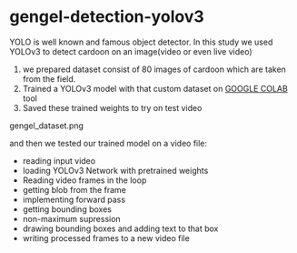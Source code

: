 # gengel-detection-yolov3

YOLO is well known and famous object detector. In this study we used YOLOv3 to detect cardoon on an image(video or even live video)

1. we prepared dataset consist of 80 images of cardoon which are taken from the field.
3. Trained a YOLOv3 model with that custom dataset on <a href="colab.research.google.com">GOOGLE COLAB</a> tool
4. Saved these trained weights to try on test video

<img>gengel_dataset.png</img>

and then we tested our trained model on a video file:

* reading input video
* loading YOLOv3 Network with pretrained weights
* Reading video frames in the loop
* getting blob from the frame
* implementing forward pass
* getting bounding boxes
* non-maximum supression
* drawing bounding boxes and adding text to that box
* writing processed frames to a new video file
